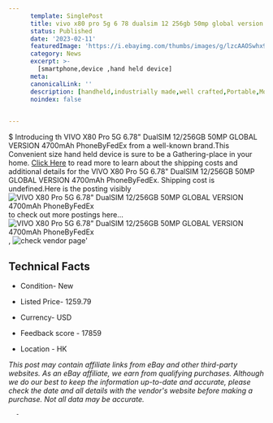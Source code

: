 ```yaml
---
      template: SinglePost
      title: vivo x80 pro 5g 6 78 dualsim 12 256gb 50mp global version 4700mah phonebyfedex
      status: Published
      date: '2023-02-11'
      featuredImage: 'https://i.ebayimg.com/thumbs/images/g/lzcAAOSwhx9icPGt/s-l225.jpg'
      category: News
      excerpt: >-
        [smartphone,device ,hand held device]
      meta:
      canonicalLink: ''
      description: [handheld,industrially made,well crafted,Portable,Mobile,Compact,Convenient,Lightweight,Maneuverable,Man-portable,Miniature,Carriable,Hand-held,Light,Holdable,Transportable,Mobile device,Pocket-sized,On-the-go,Wireless,Cordless,Compact size,Convenient size, smartphone,device ,hand held device]
      noindex: false
      

---
```

$
      Introducing th VIVO X80 Pro 5G 6.78" DualSIM 12/256GB 50MP GLOBAL VERSION 4700mAh PhoneByFedEx from a well-known brand.This Convenient size hand held device is sure to be a Gathering-place in your home. [Click Here](https://www.ebay.com/itm/325196775768?hash=item4bb73d0158%3Ag%3AlzcAAOSwhx9icPGt&mkevt=1&mkcid=1&mkrid=711-53200-19255-0&campid=%253CePNCampaignId%253E&customid=%253CreferenceId%253E&toolid=10049) to read more to learn about the shipping costs and additional details for the VIVO X80 Pro 5G 6.78" DualSIM 12/256GB 50MP GLOBAL VERSION 4700mAh PhoneByFedEx. Shipping cost is undefined.Here is the posting visibly ![VIVO X80 Pro 5G 6.78" DualSIM 12/256GB 50MP GLOBAL VERSION 4700mAh PhoneByFedEx](https://i.ebayimg.com/thumbs/images/g/lzcAAOSwhx9icPGt/s-l225.jpg) to check out more postings here... ![VIVO X80 Pro 5G 6.78" DualSIM 12/256GB 50MP GLOBAL VERSION 4700mAh PhoneByFedEx](https://i.ebayimg.com/images/g/lzcAAOSwhx9icPGt/s-l960.jpg), ![check vendor page]()'

      

 ## Technical Facts 



     
      

 - Condition- New 


      

 - Listed Price- 1259.79 


      

 - Currency- USD 


      

 - Feedback score - 17859 


      

 - Location - HK 


      
      

 *_This post may contain affiliate links from eBay and other third-party websites. As an eBay affiliate, we earn from qualifying purchases. Although we do our best to keep the information up-to-date and accurate, please check the date and all details with the vendor's website before making a purchase. Not all data may be accurate._*




      -
